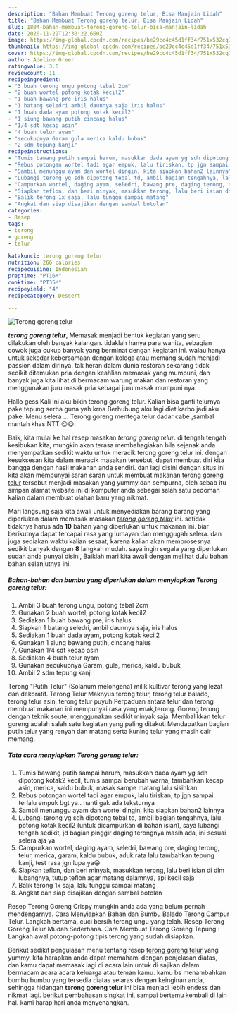 ```yaml
---
description: "Bahan Membuat Terong goreng telur, Bisa Manjain Lidah"
title: "Bahan Membuat Terong goreng telur, Bisa Manjain Lidah"
slug: 1804-bahan-membuat-terong-goreng-telur-bisa-manjain-lidah
date: 2020-11-22T12:30:22.660Z
image: https://img-global.cpcdn.com/recipes/be29cc4c45d1ff34/751x532cq70/terong-goreng-telur-foto-resep-utama.jpg
thumbnail: https://img-global.cpcdn.com/recipes/be29cc4c45d1ff34/751x532cq70/terong-goreng-telur-foto-resep-utama.jpg
cover: https://img-global.cpcdn.com/recipes/be29cc4c45d1ff34/751x532cq70/terong-goreng-telur-foto-resep-utama.jpg
author: Adeline Greer
ratingvalue: 3.6
reviewcount: 11
recipeingredient:
- "3 buah terong ungu potong tebal 2cm"
- "2 buah wortel potong kotak kecil2"
- "1 buah bawang pre iris halus"
- "1 batang seledri ambil daunnya saja iris halus"
- "1 buah dada ayam potong kotak kecil2"
- "1 siung bawang putih cincang halus"
- "1/4 sdt kecap asin"
- "4 buah telur ayam"
- "secukupnya Garam gula merica kaldu bubuk"
- "2 sdm tepung kanji"
recipeinstructions:
- "Tumis bawang putih sampai harum, masukkan dada ayam yg sdh dipotong kotak2 kecil, tumis sampai berubah warna, tambahkan kecap asin, merica, kaldu bubuk, masak sampe matang lalu sisihkan"
- "Rebus potongan wortel tadi agar empuk, lalu tiriskan, tp jgn sampai terlalu empuk bgt ya.. nanti gak ada teksturnya"
- "Sambil menunggu ayam dan wortel dingin, kita siapkan bahan2 lainnya"
- "Lubangi terong yg sdh dipotong tebal td, ambil bagian tengahnya, lalu potong kotak kecil2 (untuk dicampurkan di bahan isian), saya lubangi tengah sedikit, jd bagian pinggir daging terongnya masih ada, ini sesuai selera aja ya"
- "Campurkan wortel, daging ayam, seledri, bawang pre, daging terong, telur, merica, garam, kaldu bubuk, aduk rata lalu tambahkan tepung kanji, test rasa jgn lupa ya😁"
- "Siapkan teflon, dan beri minyak, masukkan terong, lalu beri isian di dlm lubangnya, tutup teflon agar matang dalamnya, api kecil saja"
- "Balik terong 1x saja, lalu tunggu sampai matang"
- "Angkat dan siap disajikan dengan sambal botolan"
categories:
- Resep
tags:
- terong
- goreng
- telur

katakunci: terong goreng telur 
nutrition: 266 calories
recipecuisine: Indonesian
preptime: "PT16M"
cooktime: "PT35M"
recipeyield: "4"
recipecategory: Dessert

---
```



![Terong goreng telur](https://img-global.cpcdn.com/recipes/be29cc4c45d1ff34/751x532cq70/terong-goreng-telur-foto-resep-utama.jpg)

<b><i>terong goreng telur</i></b>, Memasak menjadi bentuk kegiatan yang seru dilakukan oleh banyak kalangan. tidaklah hanya para wanita, sebagian cowok juga cukup banyak yang berminat dengan kegiatan ini. walau hanya untuk sekedar kebersamaan dengan kolega atau memang sudah menjadi passion dalam dirinya. tak heran dalam dunia restoran sekarang tidak sedikit ditemukan pria dengan keahlian memasak yang mumpuni, dan banyak juga kita lihat di bermacam warung makan dan restoran yang menggunakan juru masak pria sebagai juru masak mumpuni nya.

Hallo gess Kali ini aku bikin terong goreng telur. Kalian bisa ganti telurnya pake tepung serba guna yah krna Berhubung aku lagi diet karbo jadi aku pake. Menu selera … Terong goreng mentega.telur dadar cabe ,sambal mantah khas NTT 😍😋.

Baik, kita mulai ke hal resep masakan <i>terong goreng telur</i>. di tengah tengah kesibukan kita, mungkin akan terasa membahagiakan bila sejenak anda menyempatkan sedikit waktu untuk meracik terong goreng telur ini. dengan kesuksesan kita dalam meracik masakan tersebut, dapat membuat diri kita bangga dengan hasil makanan anda sendiri. dan lagi disini dengan situs ini kita akan mempunyai saran saran untuk membuat makanan <u>terong goreng telur</u> tersebut menjadi masakan yang yummy dan sempurna, oleh sebab itu simpan alamat website ini di komputer anda sebagai salah satu pedoman kalian dalam membuat olahan baru yang nikmat.


Mari langsung saja kita awali untuk menyediakan barang barang yang diperlukan dalam memasak masakan <u><i>terong goreng telur</i></u> ini. setidak tidaknya harus ada <b>10</b> bahan yang diperlukan untuk makanan ini. biar berikutnya dapat tercapai rasa yang lumayan dan menggugah selera. dan juga sediakan waktu kalian sesaat, karena kalian akan memprosesnya sedikit banyak dengan <b>8</b> langkah mudah. saya ingin segala yang diperlukan sudah anda punyai disini, Baiklah mari kita awali dengan melihat dulu bahan bahan selanjutnya ini.

<!--inarticleads1-->

##### Bahan-bahan dan bumbu yang diperlukan dalam menyiapkan Terong goreng telur:

1. Ambil 3 buah terong ungu, potong tebal 2cm
1. Gunakan 2 buah wortel, potong kotak kecil2
1. Sediakan 1 buah bawang pre, iris halus
1. Siapkan 1 batang seledri, ambil daunnya saja, iris halus
1. Sediakan 1 buah dada ayam, potong kotak kecil2
1. Gunakan 1 siung bawang putih, cincang halus
1. Gunakan 1/4 sdt kecap asin
1. Sediakan 4 buah telur ayam
1. Gunakan secukupnya Garam, gula, merica, kaldu bubuk
1. Ambil 2 sdm tepung kanji


Terong &#34;Putih Telur&#34; (Solanum melongena) milik kultivar terong yang lezat dan dekoratif. Terong Telur Maknyus terong telur, terong telur balado, terong telur asin, terong telur puyuh Perpaduan antara telur dan terong membuat makanan ini mempunyai rasa yang enak,terong. Goreng terong dengan teknik soute, menggunakan sedikit minyak saja. Membalikkan telur goreng adalah salah satu kegiatan yang paling ditakuti Mendapatkan bagian putih telur yang renyah dan matang serta kuning telur yang masih cair memang. 

<!--inarticleads2-->

##### Tata cara menyiapkan Terong goreng telur:

1. Tumis bawang putih sampai harum, masukkan dada ayam yg sdh dipotong kotak2 kecil, tumis sampai berubah warna, tambahkan kecap asin, merica, kaldu bubuk, masak sampe matang lalu sisihkan
1. Rebus potongan wortel tadi agar empuk, lalu tiriskan, tp jgn sampai terlalu empuk bgt ya.. nanti gak ada teksturnya
1. Sambil menunggu ayam dan wortel dingin, kita siapkan bahan2 lainnya
1. Lubangi terong yg sdh dipotong tebal td, ambil bagian tengahnya, lalu potong kotak kecil2 (untuk dicampurkan di bahan isian), saya lubangi tengah sedikit, jd bagian pinggir daging terongnya masih ada, ini sesuai selera aja ya
1. Campurkan wortel, daging ayam, seledri, bawang pre, daging terong, telur, merica, garam, kaldu bubuk, aduk rata lalu tambahkan tepung kanji, test rasa jgn lupa ya😁
1. Siapkan teflon, dan beri minyak, masukkan terong, lalu beri isian di dlm lubangnya, tutup teflon agar matang dalamnya, api kecil saja
1. Balik terong 1x saja, lalu tunggu sampai matang
1. Angkat dan siap disajikan dengan sambal botolan


Resep Terong Goreng Crispy mungkin anda ada yang belum pernah mendengarnya. Cara Menyiapkan Bahan dan Bumbu Balado Terong Campur Telur. Langkah pertama, cuci bersih terong ungu yang telah. Resep Terong Goreng Telur Mudah Sederhana. Cara Membuat Terong Goreng Tepung : Langkah awal potong-potong tipis terong yang sudah disiapkan. 

Berikut sedikit pengulasan menu tentang resep <u>terong goreng telur</u> yang yummy. kita harapkan anda dapat memahami dengan penjelasan diatas, dan kamu dapat memasak lagi di acara lain untuk di sajikan dalam bermacam acara acara keluarga atau teman kamu. kamu bs menambahkan bumbu bumbu yang tersedia diatas selaras dengan keinginan anda, sehingga hidangan <b>terong goreng telur</b> ini bisa menjadi lebih endess dan nikmat lagi. berikut pembahasan singkat ini, sampai bertemu kembali di lain hal. kami harap hari anda menyenangkan.
